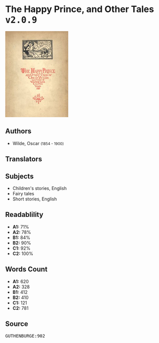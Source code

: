 # The Happy Prince, and Other Tales <kbd>v2.0.9</kbd>

![](./cover.medium.jpg "")

## Authors


 - Wilde, Oscar <small>(1854 - 1900)</small>

## Translators



## Subjects


 - Children's stories, English
 - Fairy tales
 - Short stories, English

## Readablility


 - **A1:** 71%
 - **A2:** 78%
 - **B1:** 84%
 - **B2:** 90%
 - **C1:** 92%
 - **C2:** 100%

## Words Count


 - **A1:** 620
 - **A2:** 328
 - **B1:** 412
 - **B2:** 410
 - **C1:** 121
 - **C2:** 781

## Source


<kbd>GUTHENBURGE:902</kbd>
